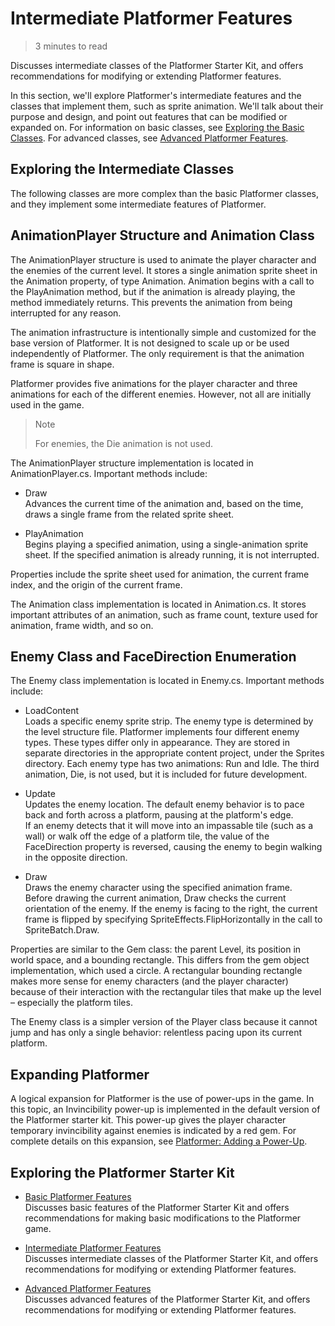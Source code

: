 # Intermediate Platformer Features

> 3 minutes to read

Discusses intermediate classes of the Platformer Starter Kit, and offers recommendations for modifying or extending Platformer features.

In this section, we'll explore Platformer's intermediate features and the classes that implement them, such as sprite animation. We'll talk about their purpose and design, and point out features that can be modified or expanded on. For information on basic classes, see [Exploring the Basic Classes](Documentation/1_basic_platformer_features.md). For advanced classes, see [Advanced Platformer Features](Documentation/3_advanced_platformer_features.md).

## Exploring the Intermediate Classes

The following classes are more complex than the basic Platformer classes, and they implement some intermediate features of Platformer.

## AnimationPlayer Structure and Animation Class

The AnimationPlayer structure is used to animate the player character and the enemies of the current level. It stores a single animation sprite sheet in the Animation property, of type Animation. Animation begins with a call to the PlayAnimation method, but if the animation is already playing, the method immediately returns. This prevents the animation from being interrupted for any reason.

The animation infrastructure is intentionally simple and customized for the base version of Platformer. It is not designed to scale up or be used independently of Platformer. The only requirement is that the animation frame is square in shape.

Platformer provides five animations for the player character and three animations for each of the different enemies. However, not all are initially used in the game.

> Note
> 
> For enemies, the Die animation is not used.

The AnimationPlayer structure implementation is located in AnimationPlayer.cs. Important methods include:

* Draw</br>Advances the current time of the animation and, based on the time, draws a single frame from the related sprite sheet.

* PlayAnimation</br>Begins playing a specified animation, using a single-animation sprite sheet. If the specified animation is already running, it is not interrupted.

Properties include the sprite sheet used for animation, the current frame index, and the origin of the current frame.

The Animation class implementation is located in Animation.cs. It stores important attributes of an animation, such as frame count, texture used for animation, frame width, and so on.

## Enemy Class and FaceDirection Enumeration

The Enemy class implementation is located in Enemy.cs. Important methods include:

* LoadContent</br>Loads a specific enemy sprite strip. The enemy type is determined by the level structure file. Platformer implements four different enemy types. These types differ only in appearance. They are stored in separate directories in the appropriate content project, under the Sprites directory. Each enemy type has two animations: Run and Idle. The third animation, Die, is not used, but it is included for future development.

* Update</br>Updates the enemy location. The default enemy behavior is to pace back and forth across a platform, pausing at the platform's edge.</br>
If an enemy detects that it will move into an impassable tile (such as a wall) or walk off the edge of a platform tile, the value of the FaceDirection property is reversed, causing the enemy to begin walking in the opposite direction.

* Draw</br>Draws the enemy character using the specified animation frame.</br>
Before drawing the current animation, Draw checks the current orientation of the enemy. If the enemy is facing to the right, the current frame is flipped by specifying SpriteEffects.FlipHorizontally in the call to SpriteBatch.Draw.

Properties are similar to the Gem class: the parent Level, its position in world space, and a bounding rectangle. This differs from the gem object implementation, which used a circle. A rectangular bounding rectangle makes more sense for enemy characters (and the player character) because of their interaction with the rectangular tiles that make up the level – especially the platform tiles.

The Enemy class is a simpler version of the Player class because it cannot jump and has only a single behavior: relentless pacing upon its current platform.

## Expanding Platformer

A logical expansion for Platformer is the use of power-ups in the game. In this topic, an Invincibility power-up is implemented in the default version of the Platformer starter kit. This power-up gives the player character temporary invincibility against enemies is indicated by a red gem. For complete details on this expansion, see [Platformer: Adding a Power-Up](2_platformer_adding_a_powerup.md).

## Exploring the Platformer Starter Kit

* [Basic Platformer Features](Documentation/1_basic_platformer_features.md)</br>Discusses basic features of the Platformer Starter Kit and offers recommendations for making basic modifications to the Platformer game.

* [Intermediate Platformer Features](Documentation/2_intermediate_platformer_features.md)</br>Discusses intermediate classes of the Platformer Starter Kit, and offers recommendations for modifying or extending Platformer features.

* [Advanced Platformer Features](Documentation/3_advanced_platformer_features.md)</br>Discusses advanced features of the Platformer Starter Kit, and offers recommendations for modifying or extending Platformer features.
